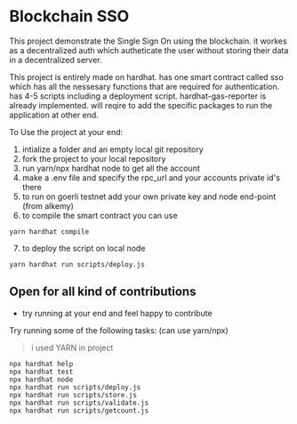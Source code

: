 # Blockchain SSO

This project demonstrate the Single Sign On using the blockchain. it workes as a decentralized auth which autheticate the user without storing their data in a decentralized server.

This project is entirely made on hardhat. has one smart contract called sso which has all the nessesary functions that are required for authentication. has 4-5 scripts including a deployment script. hardhat-gas-reporter is already implemented. will reqire to add the specific packages to run the application at other end. 

To Use the project at your end:
1. intialize a folder and an empty local git repository
2. fork the project to your local repository
3. run yarn/npx hardhat node to get all the account
4. make a .env file and specify the rpc_url and your accounts private id's there
5. to run on goerli testnet add your own private key and node end-point (from alkemy)
6. to compile the smart contract you can use 
```shell
yarn hardhat compile
```
7. to deploy the script on local node
```shell
yarn hardhat run scripts/deploy.js
```


## Open for all kind of contributions
- try running at your end and feel happy to contribute

Try running some of the following tasks: (can use yarn/npx) 
> i used YARN in project

```shell
npx hardhat help
npx hardhat test 
npx hardhat node
npx hardhat run scripts/deploy.js
npx hardhat run scripts/store.js
npx hardhat run scripts/validate.js
npx hardhat run scripts/getcount.js
```
